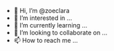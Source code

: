 - 👋 Hi, I’m @zoeclara
- 👀 I’m interested in ...
- 🌱 I’m currently learning ...
- 💞️ I’m looking to collaborate on ...
- 📫 How to reach me ...

<!---
zoeclara/zoeclara is a ✨ special ✨ repository because its `README.md` (this file) appears on your GitHub profile.
You can click the Preview link to take a look at your changes.
--->
